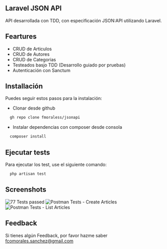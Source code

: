 
## Laravel JSON API

API desarrollada con TDD, con especificación JSON:API utilizando Laravel.


## Feartures

- CRUD de Articulos
- CRUD de Autores
- CRUD de Categorias
- Testeados basjo TDD (Desarrollo guiado por pruebas)
- Autenticación con Sanctum


## Installación

Puedes seguir estos pasos para la instalación:

* Clonar desde github
```bash
  gh repo clone fmoraless/jsonapi
```

* Instalar dependencias con composer desde consola
```bash
  composer install
```

## Ejecutar tests

Para ejecutar los test, use el siguiente comando:

```bash
  php artisan test
```


## Screenshots

![77 Tests passed](https://drive.google.com/file/d/1srU_xOxeQyWGiwot3QQmclqIBoAgsFUZ/view?usp=sharing/468x300?text=77+Tests+passed)
![Postman Tests - Create Articles](https://drive.google.com/file/d/1L8wDBD18EK_nKD5VfncXK3nzAcczQzuL/view?usp=sharing/468x300?text=Postman+Tests+CreateArticles)
![Postman Tests - List Articles](https://drive.google.com/file/d/1kZmqubt-Dny0q6S7OCUlecSYuu5jF3Id/view?usp=sharing/468x300?text=Postman+Tests+ListArticles)


## Feedback

Si tienes algún Feedback, por favor hazme saber fcomorales.sanchez@gmail.com

